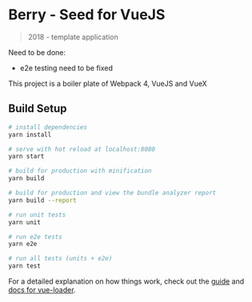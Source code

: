 # Berry - Seed for VueJS

> 2018 - template application

Need to be done:

- e2e testing need to be fixed

This project is a boiler plate of Webpack 4, VueJS and VueX

## Build Setup

``` bash
# install dependencies
yarn install

# serve with hot reload at localhost:8080
yarn start

# build for production with minification
yarn build

# build for production and view the bundle analyzer report
yarn build --report

# run unit tests
yarn unit

# run e2e tests
yarn e2e

# run all tests (units + e2e)
yarn test
```

For a detailed explanation on how things work, check out the [guide](http://vuejs-templates.github.io/webpack/) and [docs for vue-loader](http://vuejs.github.io/vue-loader).

